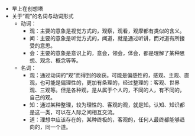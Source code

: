 - 早上在创想塔
- 关于“观”的名词与动词形式
	- 动词：
		- 观：主要的意象是视觉方式的，观察，观看，观摩都有类似的含义。
		- 闻：主要的意象是听觉方式的，闻道，就是通过听讲，而对道有所接受的意思。
		- 会：主要的意象是意识上的，意会，领会，体会，都是理解了某种思想、观念、概念等等。
	- 名词：
		- 观：通过动词的“观”而得到的收获。可能是偏感性的，感观、主观、直观，也可能是偏理性的，更加有条理的，经过整理的：客观、世界观、三观等。但是各种观，是从属于个人的，不同的人，有不同的，自己的观。
		- 知：通过某种整理，较为理性的、客观的观，就是知。认知、知识都是这一类，可以在人际之间相互交流。
		- 道：理想中应该存在的，某种终极的，客观的，任何人最终都能够趋向的，同一个道。